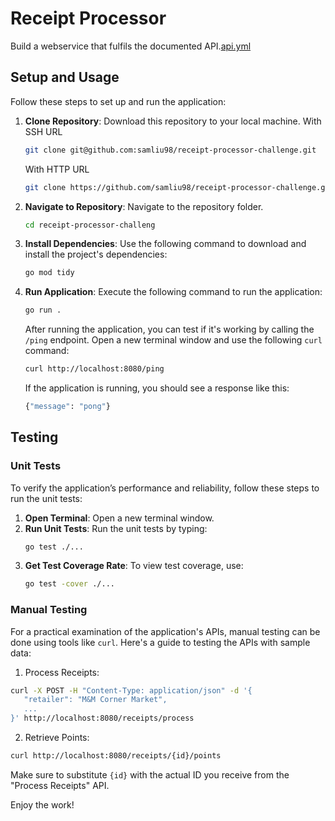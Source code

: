 # Receipt Processor

Build a webservice that fulfils the documented API.[api.yml](./api.yml)

## Setup and Usage

Follow these steps to set up and run the application:

1. **Clone Repository**: Download this repository to your local machine.
   With SSH URL

   ```bash
   git clone git@github.com:samliu98/receipt-processor-challenge.git
   ```

   With HTTP URL

   ```bash
   git clone https://github.com/samliu98/receipt-processor-challenge.git
   ```

2. **Navigate to Repository**: Navigate to the repository folder.

   ```bash
   cd receipt-processor-challeng
   ```

3. **Install Dependencies**: Use the following command to download and install the project's dependencies:

   ```bash
   go mod tidy
   ```

4. **Run Application**: Execute the following command to run the application:

   ```bash
   go run .
   ```

   After running the application, you can test if it's working by calling the `/ping` endpoint. Open a new terminal window and use the following `curl` command:

   ```bash
   curl http://localhost:8080/ping
   ```

   If the application is running, you should see a response like this:

   ```bash
   {"message": "pong"}
   ```

## Testing

### Unit Tests

To verify the application’s performance and reliability, follow these steps to run the unit tests:

1. **Open Terminal**: Open a new terminal window.
2. **Run Unit Tests**: Run the unit tests by typing:
   ```bash
   go test ./...
   ```
3. **Get Test Coverage Rate**: To view test coverage, use:
   ```bash
   go test -cover ./...
   ```

### Manual Testing

For a practical examination of the application's APIs, manual testing can be done using tools like `curl`. Here's a guide to testing the APIs with sample data:

1. Process Receipts:

```bash
curl -X POST -H "Content-Type: application/json" -d '{
   "retailer": "M&M Corner Market",
   ...
}' http://localhost:8080/receipts/process
```

2. Retrieve Points:

```bash
curl http://localhost:8080/receipts/{id}/points
```

Make sure to substitute `{id}` with the actual ID you receive from the "Process Receipts" API.

Enjoy the work!

